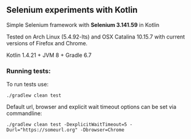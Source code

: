 ## Selenium experiments with Kotlin

Simple Selenium framework with **Selenium 3.141.59** in Kotlin

Tested on Arch Linux (5.4.92-lts) and OSX Catalina 10.15.7 with current versions of Firefox and Chrome.    

Kotlin 1.4.21 + JVM 8 + Gradle 6.7

### Running tests:
To run tests use:

`./gradlew clean test`

Default url, browser and explicit wait timeout options can be set via commandline:

`./gradlew clean test -DexplicitWaitTimeout=5 -Durl="https://someurl.org" -Dbrowser=Chrome`

